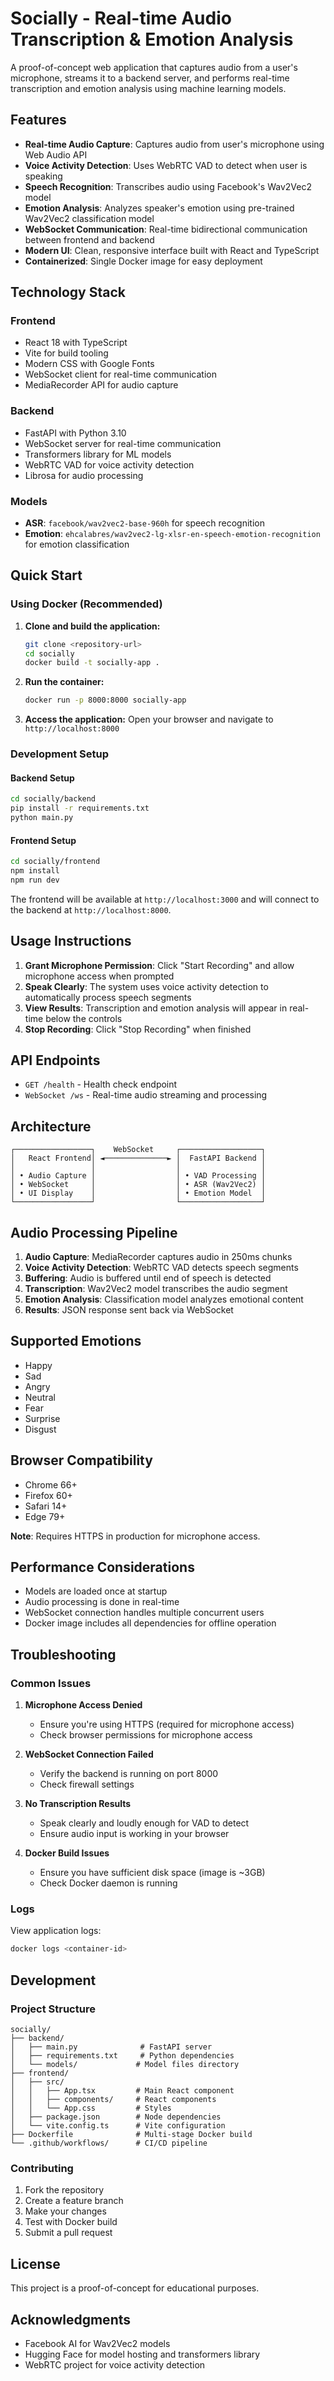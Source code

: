 # Socially - Real-time Audio Transcription & Emotion Analysis

A proof-of-concept web application that captures audio from a user's microphone, streams it to a backend server, and performs real-time transcription and emotion analysis using machine learning models.

## Features

- **Real-time Audio Capture**: Captures audio from user's microphone using Web Audio API
- **Voice Activity Detection**: Uses WebRTC VAD to detect when user is speaking
- **Speech Recognition**: Transcribes audio using Facebook's Wav2Vec2 model
- **Emotion Analysis**: Analyzes speaker's emotion using pre-trained Wav2Vec2 classification model
- **WebSocket Communication**: Real-time bidirectional communication between frontend and backend
- **Modern UI**: Clean, responsive interface built with React and TypeScript
- **Containerized**: Single Docker image for easy deployment

## Technology Stack

### Frontend
- React 18 with TypeScript
- Vite for build tooling
- Modern CSS with Google Fonts
- WebSocket client for real-time communication
- MediaRecorder API for audio capture

### Backend
- FastAPI with Python 3.10
- WebSocket server for real-time communication
- Transformers library for ML models
- WebRTC VAD for voice activity detection
- Librosa for audio processing

### Models
- **ASR**: `facebook/wav2vec2-base-960h` for speech recognition
- **Emotion**: `ehcalabres/wav2vec2-lg-xlsr-en-speech-emotion-recognition` for emotion classification

## Quick Start

### Using Docker (Recommended)

1. **Clone and build the application:**
   ```bash
   git clone <repository-url>
   cd socially
   docker build -t socially-app .
   ```

2. **Run the container:**
   ```bash
   docker run -p 8000:8000 socially-app
   ```

3. **Access the application:**
   Open your browser and navigate to `http://localhost:8000`

### Development Setup

#### Backend Setup
```bash
cd socially/backend
pip install -r requirements.txt
python main.py
```

#### Frontend Setup
```bash
cd socially/frontend
npm install
npm run dev
```

The frontend will be available at `http://localhost:3000` and will connect to the backend at `http://localhost:8000`.

## Usage Instructions

1. **Grant Microphone Permission**: Click "Start Recording" and allow microphone access when prompted
2. **Speak Clearly**: The system uses voice activity detection to automatically process speech segments
3. **View Results**: Transcription and emotion analysis will appear in real-time below the controls
4. **Stop Recording**: Click "Stop Recording" when finished

## API Endpoints

- `GET /health` - Health check endpoint
- `WebSocket /ws` - Real-time audio streaming and processing

## Architecture

```
┌─────────────────┐    WebSocket     ┌──────────────────┐
│   React Frontend│ ◄──────────────► │  FastAPI Backend │
│                 │                  │                  │
│ • Audio Capture │                  │ • VAD Processing │
│ • WebSocket     │                  │ • ASR (Wav2Vec2) │
│ • UI Display    │                  │ • Emotion Model  │
└─────────────────┘                  └──────────────────┘
```

## Audio Processing Pipeline

1. **Audio Capture**: MediaRecorder captures audio in 250ms chunks
2. **Voice Activity Detection**: WebRTC VAD detects speech segments
3. **Buffering**: Audio is buffered until end of speech is detected
4. **Transcription**: Wav2Vec2 model transcribes the audio segment
5. **Emotion Analysis**: Classification model analyzes emotional content
6. **Results**: JSON response sent back via WebSocket

## Supported Emotions

- Happy
- Sad
- Angry
- Neutral
- Fear
- Surprise
- Disgust

## Browser Compatibility

- Chrome 66+
- Firefox 60+
- Safari 14+
- Edge 79+

**Note**: Requires HTTPS in production for microphone access.

## Performance Considerations

- Models are loaded once at startup
- Audio processing is done in real-time
- WebSocket connection handles multiple concurrent users
- Docker image includes all dependencies for offline operation

## Troubleshooting

### Common Issues

1. **Microphone Access Denied**
   - Ensure you're using HTTPS (required for microphone access)
   - Check browser permissions for microphone access

2. **WebSocket Connection Failed**
   - Verify the backend is running on port 8000
   - Check firewall settings

3. **No Transcription Results**
   - Speak clearly and loudly enough for VAD to detect
   - Ensure audio input is working in your browser

4. **Docker Build Issues**
   - Ensure you have sufficient disk space (image is ~3GB)
   - Check Docker daemon is running

### Logs

View application logs:
```bash
docker logs <container-id>
```

## Development

### Project Structure
```
socially/
├── backend/
│   ├── main.py              # FastAPI server
│   ├── requirements.txt     # Python dependencies
│   └── models/             # Model files directory
├── frontend/
│   ├── src/
│   │   ├── App.tsx         # Main React component
│   │   ├── components/     # React components
│   │   └── App.css         # Styles
│   ├── package.json        # Node dependencies
│   └── vite.config.ts      # Vite configuration
├── Dockerfile              # Multi-stage Docker build
└── .github/workflows/      # CI/CD pipeline
```

### Contributing

1. Fork the repository
2. Create a feature branch
3. Make your changes
4. Test with Docker build
5. Submit a pull request

## License

This project is a proof-of-concept for educational purposes.

## Acknowledgments

- Facebook AI for Wav2Vec2 models
- Hugging Face for model hosting and transformers library
- WebRTC project for voice activity detection
